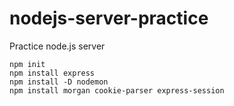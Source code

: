 # nodejs-server-practice
Practice node.js server

```
npm init
npm install express
npm install -D nodemon
npm install morgan cookie-parser express-session
```